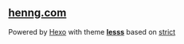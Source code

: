 ## [henng.com](http://henng.com)

Powered by [Hexo](https://hexo.io/) with theme [**lesss**](https://github.com/henng/lesss) based on [strict](https://github.com/unmric/hexo-theme-strict)
